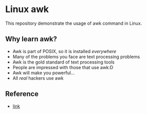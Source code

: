 # Linux awk

This repository demonstrate the usage of awk command in Linux.

## Why learn awk?

- Awk is part of POSIX, so it is installed *everywhere*
- Many of the problems you face are text processing problems
- Awk is the gold standard of text processing tools
- People are impressed with those that use awk:D
- Awk will make you powerful...
- All *real* hackers use awk



## Reference
- [link](https://www.youtube.com/watch?v=43BNFcOdBlY)
